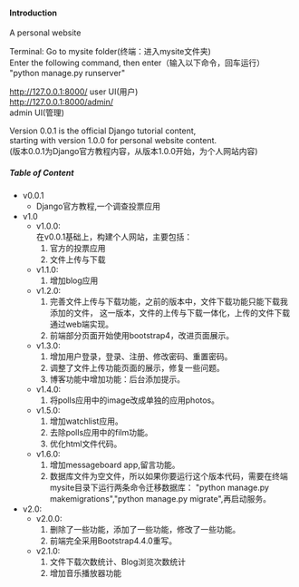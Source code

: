 #### Introduction

A personal website

Terminal: Go to mysite folder(终端：进入mysite文件夹)  
Enter the following command, then enter（输入以下命令，回车运行）  
"python manage.py runserver"
  
http://127.0.0.1:8000/
user UI(用户)  
http://127.0.0.1:8000/admin/  
admin UI(管理)

Version 0.0.1 is the official Django tutorial content,  
starting with version 1.0.0 for personal website content.  
(版本0.0.1为Django官方教程内容，从版本1.0.0开始，为个人网站内容)


##### Table of Content
- v0.0.1  
    * Django官方教程,一个调查投票应用
- v1.0
    * v1.0.0:  
        在v0.0.1基础上，构建个人网站，主要包括：
        1. 官方的投票应用
        2. 文件上传与下载
    * v1.1.0:  
        1. 增加blog应用
    * v1.2.0:  
        1. 完善文件上传与下载功能，之前的版本中，文件下载功能只能下载我添加的文件，
        这一版本，文件的上传与下载一体化，上传的文件下载通过web端实现。 
        2. 前端部分页面开始使用bootstrap4，改进页面展示。        
    * v1.3.0:
        1. 增加用户登录，登录、注册、修改密码、重置密码。
        2. 调整了文件上传功能页面的展示，修复一些问题。
        3. 博客功能中增加功能：后台添加提示。
    * v1.4.0:
        1. 将polls应用中的image改成单独的应用photos。
    * v1.5.0:
        1. 增加watchlist应用。
        2. 去除polls应用中的film功能。
        3. 优化html文件代码。
    * v1.6.0:
        1. 增加messageboard app,留言功能。
        2. 数据库文件为空文件，所以如果你要运行这个版本代码，需要在终端mysite目录下运行两条命令迁移数据库：
        "python manage.py makemigrations","python manage.py migrate",再启动服务。 
- v2.0:  
	* v2.0.0:
        1. 删除了一些功能，添加了一些功能，修改了一些功能。
        2. 前端完全采用Bootstrap4.4.0重写。
    * v2.1.0:
        1. 文件下载次数统计、Blog浏览次数统计
        2. 增加音乐播放器功能
